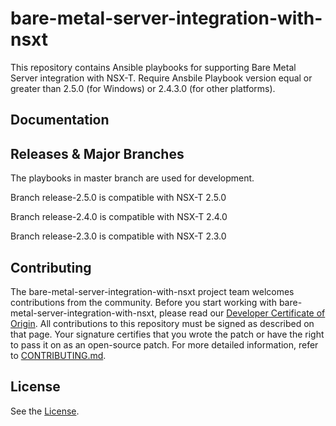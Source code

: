 

# bare-metal-server-integration-with-nsxt
This repository contains Ansible playbooks for supporting Bare Metal Server integration with NSX-T.
Require Ansbile Playbook version equal or greater than 2.5.0 (for Windows) or 2.4.3.0 (for other platforms).

## Documentation

## Releases & Major Branches
The playbooks in master branch are used for development.

Branch release-2.5.0 is compatible with NSX-T 2.5.0

Branch release-2.4.0 is compatible with NSX-T 2.4.0

Branch release-2.3.0 is compatible with NSX-T 2.3.0

## Contributing

The bare-metal-server-integration-with-nsxt project team welcomes contributions from the community. Before you start working with bare-metal-server-integration-with-nsxt, please read our [Developer Certificate of Origin](https://cla.vmware.com/dco). All contributions to this repository must be signed as described on that page. Your signature certifies that you wrote the patch or have the right to pass it on as an open-source patch. For more detailed information, refer to [CONTRIBUTING.md](CONTRIBUTING.md).

## License
See the [License](LICENSE.txt).
